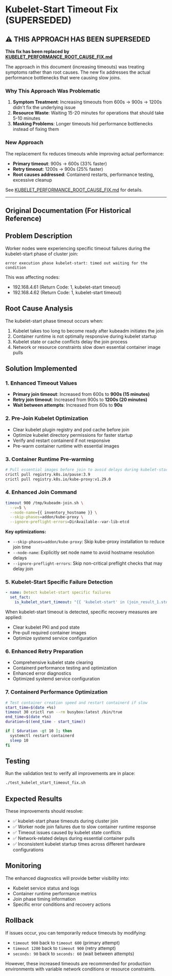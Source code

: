 # Kubelet-Start Timeout Fix (SUPERSEDED)

## ⚠️ THIS APPROACH HAS BEEN SUPERSEDED

**This fix has been replaced by [KUBELET_PERFORMANCE_ROOT_CAUSE_FIX.md](KUBELET_PERFORMANCE_ROOT_CAUSE_FIX.md)**

The approach in this document (increasing timeouts) was treating symptoms rather than root causes. The new fix addresses the actual performance bottlenecks that were causing slow joins.

### Why This Approach Was Problematic

1. **Symptom Treatment**: Increasing timeouts from 600s → 900s → 1200s didn't fix the underlying issue
2. **Resource Waste**: Waiting 15-20 minutes for operations that should take 5-10 minutes
3. **Masking Problems**: Longer timeouts hid performance bottlenecks instead of fixing them

### New Approach

The replacement fix reduces timeouts while improving actual performance:
- **Primary timeout**: 900s → 600s (33% faster)
- **Retry timeout**: 1200s → 900s (25% faster)
- **Root causes addressed**: Containerd restarts, performance testing, excessive cleanup

See [KUBELET_PERFORMANCE_ROOT_CAUSE_FIX.md](KUBELET_PERFORMANCE_ROOT_CAUSE_FIX.md) for details.

---

## Original Documentation (For Historical Reference)

## Problem Description

Worker nodes were experiencing specific timeout failures during the kubelet-start phase of cluster join:

```
error execution phase kubelet-start: timed out waiting for the condition
```

This was affecting nodes:
- 192.168.4.61 (Return Code: 1, kubelet-start timeout)
- 192.168.4.62 (Return Code: 1, kubelet-start timeout)

## Root Cause Analysis

The kubelet-start phase timeout occurs when:
1. Kubelet takes too long to become ready after kubeadm initiates the join
2. Container runtime is not optimally responsive during kubelet startup
3. Kubelet state or cache conflicts delay the join process
4. Network or resource constraints slow down essential container image pulls

## Solution Implemented

### 1. Enhanced Timeout Values
- **Primary join timeout**: Increased from 600s to **900s (15 minutes)**
- **Retry join timeout**: Increased from 900s to **1200s (20 minutes)**
- **Wait between attempts**: Increased from 60s to **90s**

### 2. Pre-Join Kubelet Optimization
- Clear kubelet plugin registry and pod cache before join
- Optimize kubelet directory permissions for faster startup
- Verify and restart containerd if not responsive
- Pre-warm container runtime with essential images

### 3. Container Runtime Pre-warming
```bash
# Pull essential images before join to avoid delays during kubelet-start
crictl pull registry.k8s.io/pause:3.9
crictl pull registry.k8s.io/kube-proxy:v1.29.0
```

### 4. Enhanced Join Command
```bash
timeout 900 /tmp/kubeadm-join.sh \
  --v=5 \
  --node-name={{ inventory_hostname }} \
  --skip-phases=addon/kube-proxy \
  --ignore-preflight-errors=DirAvailable--var-lib-etcd
```

**Key optimizations:**
- `--skip-phases=addon/kube-proxy`: Skip kube-proxy installation to reduce join time
- `--node-name`: Explicitly set node name to avoid hostname resolution delays
- `--ignore-preflight-errors`: Skip non-critical preflight checks that may delay join

### 5. Kubelet-Start Specific Failure Detection
```yaml
- name: Detect kubelet-start specific failures
  set_fact:
    is_kubelet_start_timeout: "{{ 'kubelet-start' in (join_result_1.stderr | default('')) and 'timed out waiting for the condition' in (join_result_1.stderr | default('')) }}"
```

When kubelet-start timeout is detected, specific recovery measures are applied:
- Clear kubelet PKI and pod state
- Pre-pull required container images
- Optimize systemd service configuration

### 6. Enhanced Retry Preparation
- Comprehensive kubelet state clearing
- Containerd performance testing and optimization  
- Enhanced error diagnostics
- Optimized systemd service configuration

### 7. Containerd Performance Optimization
```bash
# Test container creation speed and restart containerd if slow
start_time=$(date +%s)
timeout 30 crictl run --rm busybox:latest /bin/true
end_time=$(date +%s)
duration=$((end_time - start_time))

if [ $duration -gt 10 ]; then
  systemctl restart containerd
  sleep 10
fi
```

## Testing

Run the validation test to verify all improvements are in place:

```bash
./test_kubelet_start_timeout_fix.sh
```

## Expected Results

These improvements should resolve:
- ✅ kubelet-start phase timeouts during cluster join
- ✅ Worker node join failures due to slow container runtime response
- ✅ Timeout issues caused by kubelet state conflicts
- ✅ Network-related delays during essential container pulls
- ✅ Inconsistent kubelet startup times across different hardware configurations

## Monitoring

The enhanced diagnostics will provide better visibility into:
- Kubelet service status and logs
- Container runtime performance metrics  
- Join phase timing information
- Specific error conditions and recovery actions

## Rollback

If issues occur, you can temporarily reduce timeouts by modifying:
- `timeout 900` back to `timeout 600` (primary attempt)
- `timeout 1200` back to `timeout 900` (retry attempt)
- `seconds: 90` back to `seconds: 60` (wait between attempts)

However, these increased timeouts are recommended for production environments with variable network conditions or resource constraints.